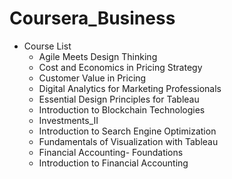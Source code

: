 # Coursera_Business

* Course List
	* Agile Meets Design Thinking
	* Cost and Economics in Pricing Strategy
	* Customer Value in Pricing
	* Digital Analytics for Marketing Professionals
	* Essential Design Principles for Tableau
	* Introduction to Blockchain Technologies
	* Investments_II
	* Introduction to Search Engine Optimization
	* Fundamentals of Visualization with Tableau
	* Financial Accounting- Foundations
	* Introduction to Financial Accounting
